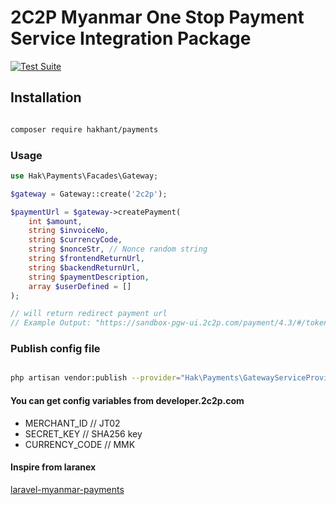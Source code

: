 # 2C2P Myanmar One Stop Payment Service Integration Package

[![Test Suite](https://github.com/hakhant21/myanmar-payments/actions/workflows/main.yml/badge.svg?branch=master&event=push)](https://github.com/hakhant21/myanmar-payments/actions/workflows/main.yml)

## Installation
```bash

composer require hakhant/payments

```
### Usage 

```php
use Hak\Payments\Facades\Gateway;

$gateway = Gateway::create('2c2p');

$paymentUrl = $gateway->createPayment(
    int $amount, 
    string $invoiceNo, 
    string $currencyCode, 
    string $nonceStr, // Nonce random string 
    string $frontendReturnUrl, 
    string $backendReturnUrl, 
    string $paymentDescription, 
    array $userDefined = []
);

// will return redirect payment url 
// Example Output: "https://sandbox-pgw-ui.2c2p.com/payment/4.3/#/token/kSAops9Zwhos8hSTSeLTUfpHWx5Z92B%2bH%2boP1feNEaIJJzV7xpt1Zj8xSRgE%3d" 

```

### Publish config file

```bash

php artisan vendor:publish --provider="Hak\Payments\GatewayServiceProvider" --tag="gateway"

```

#### You can get config variables from developer.2c2p.com 
  * MERCHANT_ID // JT02 
  * SECRET_KEY // SHA256 key
  * CURRENCY_CODE // MMK
  
#### Inspire from laranex

[laravel-myanmar-payments](https://github.com/laranex/laravel-myanmar-payments.git)


